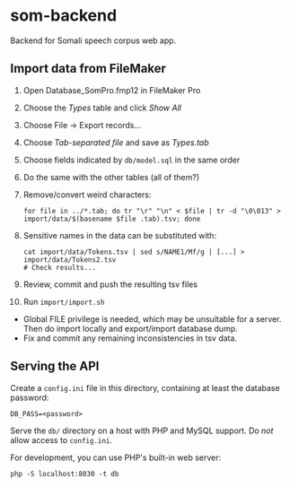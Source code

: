 # som-backend

Backend for Somali speech corpus web app.

## Import data from FileMaker

1. Open Database_SomPro.fmp12 in FileMaker Pro
2. Choose the _Types_ table and click _Show All_
3. Choose File → Export records...
4. Choose _Tab-separated file_ and save as _Types.tab_
5. Choose fields indicated by `db/model.sql` in the same order
6. Do the same with the other tables (all of them?)
7. Remove/convert weird characters:

       for file in ../*.tab; do tr "\r" "\n" < $file | tr -d "\0\013" > import/data/$(basename $file .tab).tsv; done

8. Sensitive names in the data can be substituted with:

       cat import/data/Tokens.tsv | sed s/NAME1/Mf/g | [...] > import/data/Tokens2.tsv
       # Check results...

9. Review, commit and push the resulting tsv files
10. Run `import/import.sh`
   * Global FILE privilege is needed, which may be unsuitable for a server. Then do import locally and export/import database dump.
   * Fix and commit any remaining inconsistencies in tsv data.

## Serving the API

Create a `config.ini` file in this directory, containing at least the database password:

    DB_PASS=<password>

Serve the `db/` directory on a host with PHP and MySQL support. Do *not* allow access to `config.ini`.

For development, you can use PHP's built-in web server:

    php -S localhost:8030 -t db
